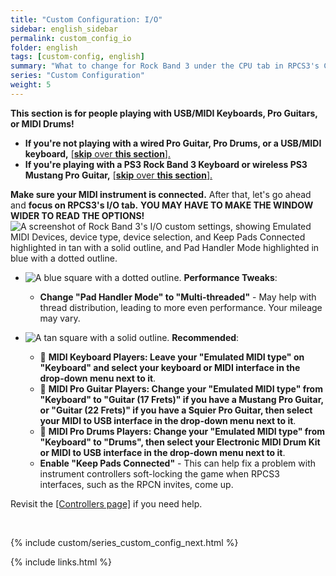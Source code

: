 ```yaml
---
title: "Custom Configuration: I/O"
sidebar: english_sidebar
permalink: custom_config_io
folder: english
tags: [custom-config, english]
summary: "What to change for Rock Band 3 under the CPU tab in RPCS3's Custom Configuration."
series: "Custom Configuration"
weight: 5
---
```


**This section is for people playing with USB/MIDI Keyboards, Pro Guitars, or MIDI Drums!**
* **If you're not playing with a wired Pro Guitar, Pro Drums, or a USB/MIDI keyboard,** [[**skip** over **this section**].](https://carlmylo.github.io/rb3-pc/custom_config_net)  
* **If you're playing with a PS3 Rock Band 3 Keyboard or wireless PS3 Mustang Pro Guitar,** [[**skip** over **this section**].](https://carlmylo.github.io/rb3-pc/custom_config_net)  

**Make sure your MIDI instrument is connected.** After that, let's go ahead and **focus on RPCS3's I/O tab.**
**YOU MAY HAVE TO MAKE THE WINDOW WIDER TO READ THE OPTIONS!**
![A screenshot of Rock Band 3's I/O custom settings, showing Emulated MIDI Devices, device type, device selection, and Keep Pads Connected highlighted in tan with a solid outline, and Pad Handler Mode highlighted in blue with a dotted outline.](https://carlmylo.github.io/rb3-pc/images/cust/io.png "I/O")

* ![A blue square with a dotted outline.](https://carlmylo.github.io/rb3-pc/images/cust/smallblue.png "Tan Square") **Performance Tweaks**: 
	* **Change "Pad Handler Mode" to "Multi-threaded"** - May help with thread distribution, leading to more even performance. Your mileage may vary.

* ![A tan square with a solid outline.](https://carlmylo.github.io/rb3-pc/images/cust/smalltan.png "Tan Square") **Recommended**: 
	* 🎹 **MIDI Keyboard Players: Leave your "Emulated MIDI type" on "Keyboard" and select your keyboard or MIDI interface in the drop-down menu next to it**.
	* 🎸 **MIDI Pro Guitar Players: Change your "Emulated MIDI type" from "Keyboard" to "Guitar (17 Frets)" if you have a Mustang Pro Guitar, or "Guitar (22 Frets)" if you have a Squier Pro Guitar, then select your MIDI to USB interface in the drop-down menu next to it**.
	* 🥁 **MIDI Pro Drums Players: Change your "Emulated MIDI type" from "Keyboard" to "Drums", then select your Electronic MIDI Drum Kit or MIDI to USB interface in the drop-down menu next to it**.
	* **Enable "Keep Pads Connected"** - This can help fix a problem with instrument controllers soft-locking the game when RPCS3 interfaces, such as the RPCN invites, come up.

Revisit the [[Controllers page]](https://carlmylo.github.io/rb3-pc/ctrls) if you need help.

<br/>

{% include custom/series_custom_config_next.html %}

{% include links.html %}